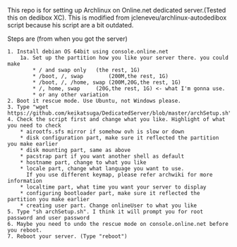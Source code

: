 This repo is for setting up Archlinux on Online.net dedicated server.(Tested this on dedibox XC).
This is modified from jcleneveu/archlinux-autodedibox script because his script are a bit outdated.

Steps are (from when you got the server)

	1. Install debian OS 64bit using console.online.net
		1a. Set up the partition how you like your server there. you could make
			* / and swap only	(the rest, 1G)
			* /boot, /, swap      	(200M,the rest, 1G)
			* /boot, /, /home, swap (200M,20G,the rest, 1G)
			* /, home, swap  	(20G,the rest, 1G) <- what I'm gonna use.
			* or any other variation
	2. Boot it rescue mode. Use Ubuntu, not Windows please.
	3. Type "wget https://github.com/keikatsuga/DedicatedServer/blob/master/archSetup.sh"
	4. Check the script first and change what you like. Highlight of what you need to check
		* airootfs.sfs mirror if somehow ovh is slow or down
		* disk configuration part, make sure it reflected the partition you make earlier
		* disk mounting part, same as above
		* pacstrap part if you want another shell as default
		* hostname part, change to what you like 
		* locale part, change what language you want to use. 
		  If you use different keymap, please refer archwiki for more information
		* localtime part, what time you want your server to display
		* configuring bootloader part, make sure it reflected the partition you make earlier
		* creating user part. Change onlineUser to what you like 
	5. Type "sh archSetup.sh". I think it will prompt you for root password and user password
	6. Maybe you need to undo the rescue mode on console.online.net before you reboot.
	7. Reboot your server. (Type "reboot")
	
